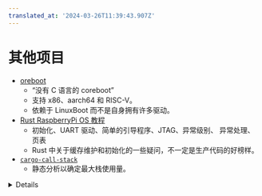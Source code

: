 ```yaml
---
translated_at: '2024-03-26T11:39:43.907Z'
---
```


# 其他项目

- [oreboot](https://github.com/oreboot/oreboot)
  - “没有 C 语言的 coreboot”
  - 支持 x86、aarch64 和 RISC-V。
  - 依赖于 LinuxBoot 而不是自身拥有许多驱动。
- [Rust RaspberryPi OS 教程](https://github.com/rust-embedded/rust-raspberrypi-OS-tutorials)
  - 初始化、UART 驱动、简单的引导程序、JTAG、异常级别、
    异常处理、页表
  - Rust 中关于缓存维护和初始化的一些疑问，不一定是生产代码的好榜样。
- [`cargo-call-stack`](https://crates.io/crates/cargo-call-stack)
  - 静态分析以确定最大栈使用量。

<details>

- RaspberryPi OS 教程在 MMU 和缓存启用前就运行 Rust 代码。这将会读写内存（例如堆栈）。然而：
  - 没有 MMU 和缓存，未对齐的访问将会出错。它使用 `aarch64-unknown-none` 编译，这会设置 `+strict-align` 来防止编译器生成未对齐的访问，所以应该没问题，但通常情况下这并不一定适用。
  - 如果在虚拟机中运行，这可能导致缓存一致性问题。问题在于虚拟机在缓存禁用的情况下直接访问内存，而宿主机对同一内存有可缓存的别名。即使宿主机没有显式地访问内存，推测性访问也可以导致缓存填充，然后一方或另一方的更改会丢失。再次强调，在这个特定的情况下（直接在硬件上运行，没有虚拟机管理程序），这是没问题的，但通常这不是一个好模式。

</details>
